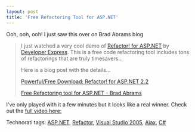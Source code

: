 ```yaml
---
layout: post
title: 'Free Refactoring Tool for ASP.NET'
---
```

Ooh, ooh, ooh! I just saw this over on Brad Abrams blog

> I just watched a very cool demo of [Refactor! for ASP.NET](http://www.doitwith.net/ct.ashx?id=9a623ba1-697c-47d3-8593-5387c574281a&url=http%3a%2f%2fwww.devexpress.com%2fRefactorASP) by [Developer Express](http://www.doitwith.net/ct.ashx?id=9a623ba1-697c-47d3-8593-5387c574281a&url=http%3a%2f%2fwww.devexpress.com%2f). This is a free code refactoring tool includes tons of refactorings that are truly timesavers... 
> 
> Here is a blog post with the details... 
> 
> [Powerful/Free Download: Refactor! for ASP.NET 2.2](http://www.doitwith.net/2007/05/07/PowerfulFreeDownloadRefactor%21ForASP.NET2.2.aspx)
> 
> [Free Refactoring tool for ASP.NET - Brad Abrams](http://blogs.msdn.com/brada/archive/2007/05/08/free-refactoring-tool-for-asp-net.aspx)

I've only played with it a few minutes but it looks like a real winner. Check out the [full video here:](http://www.devexpress.com/Products/NET/IDETools/RefactorASP/Presentation/Refactor_for_ASP_NET/)

Technorati tags: [ASP.NET](http://technorati.com/tags/ASP.NET), [Refactor](http://technorati.com/tags/Refactor), [Visual Studio 2005](http://technorati.com/tags/Visual%20Studio%202005), [Ajax](http://technorati.com/tags/Ajax), [C#](http://technorati.com/tags/C#)
